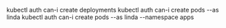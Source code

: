 kubectl auth can-i create deployments 
kubectl auth can-i create pods --as linda 
kubectl auth can-i create pods --as linda --namespace apps

